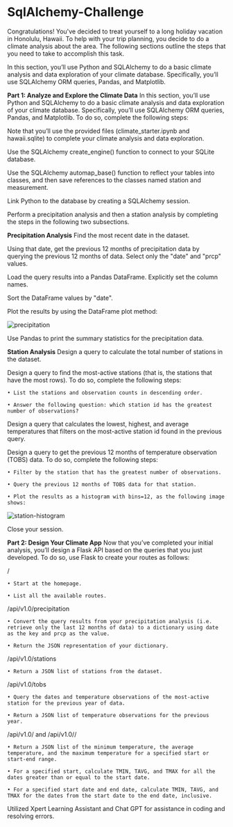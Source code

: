 # SqlAlchemy-Challenge

Congratulations! You've decided to treat yourself to a long holiday vacation in Honolulu, Hawaii. To help with your trip planning, you decide to do a climate analysis about the area. The following sections outline the steps that you need to take to accomplish this task.

In this section, you’ll use Python and SQLAlchemy to do a basic climate analysis and data exploration of your climate database. Specifically, you’ll use SQLAlchemy ORM queries, Pandas, and Matplotlib.

**Part 1: Analyze and Explore the Climate Data**
  In this section, you’ll use Python and SQLAlchemy to do a basic climate analysis and data exploration of your climate database. Specifically, you’ll use SQLAlchemy ORM queries, Pandas, and Matplotlib. To do so, complete the following steps:
  
  Note that you’ll use the provided files (climate_starter.ipynb and hawaii.sqlite) to complete your climate analysis and data exploration.
  
  Use the SQLAlchemy create_engine() function to connect to your SQLite database.
  
  Use the SQLAlchemy automap_base() function to reflect your tables into classes, and then save references to the classes named station and measurement.
  
  Link Python to the database by creating a SQLAlchemy session.
  
  Perform a precipitation analysis and then a station analysis by completing the steps in the following two subsections.

**Precipitation Analysis**
Find the most recent date in the dataset.

Using that date, get the previous 12 months of precipitation data by querying the previous 12 months of data.
Select only the "date" and "prcp" values.

Load the query results into a Pandas DataFrame. Explicitly set the column names.

Sort the DataFrame values by "date".

Plot the results by using the DataFrame plot method:

![precipitation](https://github.com/user-attachments/assets/a128efc6-3886-44e4-8fd5-6f1fb1426352)

Use Pandas to print the summary statistics for the precipitation data.

**Station Analysis**
Design a query to calculate the total number of stations in the dataset.

Design a query to find the most-active stations (that is, the stations that have the most rows). To do so, complete the following steps:

  	• List the stations and observation counts in descending order.

  	• Answer the following question: which station id has the greatest number of observations?

Design a query that calculates the lowest, highest, and average temperatures that filters on the most-active station id found in the previous query.

Design a query to get the previous 12 months of temperature observation (TOBS) data. To do so, complete the following steps:

  	• Filter by the station that has the greatest number of observations.
  
  	• Query the previous 12 months of TOBS data for that station.
  
  	• Plot the results as a histogram with bins=12, as the following image shows:

   ![station-histogram](https://github.com/user-attachments/assets/bd136073-e343-42e5-9e97-a493a40f7caa)

Close your session.

**Part 2: Design Your Climate App**
Now that you’ve completed your initial analysis, you’ll design a Flask API based on the queries that you just developed. To do so, use Flask to create your routes as follows:

/

  	• Start at the homepage.
  
  	• List all the available routes.

/api/v1.0/precipitation

  	• Convert the query results from your precipitation analysis (i.e. retrieve only the last 12 months of data) to a dictionary using date as the key and prcp as the value.
  
  	• Return the JSON representation of your dictionary.

/api/v1.0/stations

  	• Return a JSON list of stations from the dataset.
  
/api/v1.0/tobs

  	• Query the dates and temperature observations of the most-active station for the previous year of data.
  
  	• Return a JSON list of temperature observations for the previous year.

/api/v1.0/<start> and /api/v1.0/<start>/<end>

  	• Return a JSON list of the minimum temperature, the average temperature, and the maximum temperature for a specified start or start-end range.
  
  	• For a specified start, calculate TMIN, TAVG, and TMAX for all the dates greater than or equal to the start date.
  
  	• For a specified start date and end date, calculate TMIN, TAVG, and TMAX for the dates from the start date to the end date, inclusive.

Utilized Xpert Learning Assistant and Chat GPT for assistance in coding and resolving errors.
